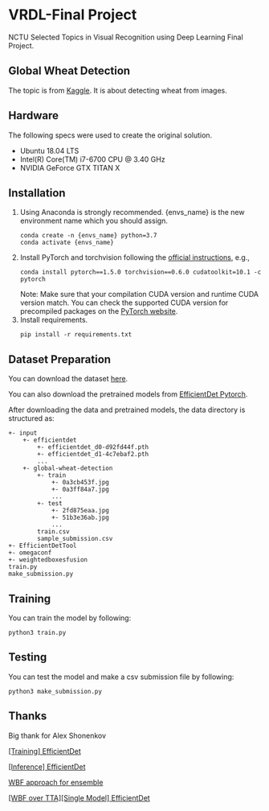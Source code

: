 # VRDL-Final Project
NCTU Selected Topics in Visual Recognition using Deep Learning Final Project.

## Global Wheat Detection
The topic is from [Kaggle](https://www.kaggle.com/c/global-wheat-detection/overview). It is about detecting wheat from images.

## Hardware
The following specs were used to create the original solution.
- Ubuntu 18.04 LTS
- Intel(R) Core(TM) i7-6700 CPU @ 3.40 GHz
- NVIDIA GeForce GTX TITAN X

## Installation
1. Using Anaconda is strongly recommended. {envs_name} is the new environment name which you should assign.
    ```shell
    conda create -n {envs_name} python=3.7
    conda activate {envs_name}
    ```
2. Install PyTorch and torchvision following the [official instructions](https://pytorch.org/), e.g.,
    ```shell
    conda install pytorch==1.5.0 torchvision==0.6.0 cudatoolkit=10.1 -c pytorch
    ```
   Note: Make sure that your compilation CUDA version and runtime CUDA version match.
   You can check the supported CUDA version for precompiled packages on the [PyTorch website](https://pytorch.org/).
3. Install requirements.
   ```shell
   pip install -r requirements.txt
   ```

## Dataset Preparation
You can download the dataset [here](https://www.kaggle.com/c/global-wheat-detection/data).

You can also download the pretrained models from [EfficientDet Pytorch](https://www.kaggle.com/mathurinache/efficientdet).

After downloading the data and pretrained models, the data directory is structured as:
```text
+- input
    +- efficientdet
        +- efficientdet_d0-d92fd44f.pth
        +- efficientdet_d1-4c7ebaf2.pth
        ...
    +- global-wheat-detection
        +- train
            +- 0a3cb453f.jpg
            +- 0a3ff84a7.jpg
            ...
        +- test
            +- 2fd875eaa.jpg
            +- 51b3e36ab.jpg
            ...
        train.csv
        sample_submission.csv
+- EfficientDetTool
+- omegaconf
+- weightedboxesfusion
train.py
make_submission.py
```

## Training
You can train the model by following:
```shell
python3 train.py
```

## Testing
You can test the model and make a csv submission file by following:
```shell
python3 make_submission.py
```
## Thanks
Big thank for Alex Shonenkov

[[Training] EfficientDet](https://www.kaggle.com/shonenkov/training-efficientdet)

[[Inference] EfficientDet](https://www.kaggle.com/shonenkov/inference-efficientdet)

[WBF approach for ensemble](https://www.kaggle.com/shonenkov/wbf-approach-for-ensemble)

[[WBF over TTA][Single Model] EfficientDet](https://www.kaggle.com/shonenkov/wbf-over-tta-single-model-efficientdet)